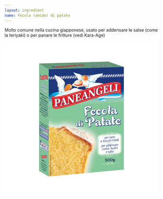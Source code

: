 ```yaml
---
layout: ingredient
name: Fecola (amido) di patate
---
```


Molto comune nella cucina giapponese, usato per addensare le salse (come la teriyaki) o per panare le fritture (vedi Kara-Age)

![Fecola di patate](/assets/images/ingredients/fecola-1.jpg)
